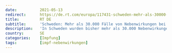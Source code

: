 ```yaml
---
date:          2021-05-13
redirect:      https://de.rt.com/europa/117431-schweden-mehr-als-30000-falle/
title:         RT DE
subtitle:      'Schweden: Mehr als 30.000 Fälle von Nebenwirkungen bei Corona-Impfungen gemeldet'
description:   'In Schweden wurden bisher mehr als 30.000 Nebenwirkungen nach den Corona-Impfungen gemeldet. Gesundheitsexperten führen diese hohe Zahl darauf zurück, dass vermehrt jüngere Menschen geimpft werden, die technisch versierter seien und daher Nebenwirkungen häufiger melden würden.'
country:       SE
categories:    [Impfung]
tags:          [impf-nebenwirkungen]
---
```

